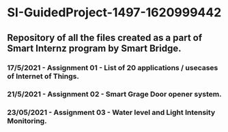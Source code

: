 # SI-GuidedProject-1497-1620999442

## Repository of all the files created as a part of Smart Internz program by Smart Bridge. 

### 17/5/2021 - Assignment 01  - List of 20 applications / usecases of Internet of Things.
### 21/5/2021 - Assignment 02  - Smart Grage Door opener system.
### 23/05/2021 - Assignment 03 - Water level and Light Intensity Monitoring.
